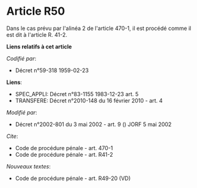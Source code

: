 # Article R50

Dans le cas prévu par l'alinéa 2 de l'article 470-1, il est procédé comme il est dit à l'article R. 41-2.

**Liens relatifs à cet article**

_Codifié par_:

  - Décret n°59-318 1959-02-23

**Liens**:

  - SPEC_APPLI: Décret n°83-1155 1983-12-23 art. 5
  - TRANSFERE: Décret n°2010-148 du 16 février 2010 - art. 4

_Modifié par_:

  - Décret n°2002-801 du 3 mai 2002 - art. 9 () JORF 5 mai 2002

_Cite_:

  - Code de procédure pénale - art. 470-1
  - Code de procédure pénale - art. R41-2

_Nouveaux textes_:

  - Code de procédure pénale - art. R49-20 (VD)
